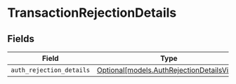 # TransactionRejectionDetails


## Fields

| Field                                                                              | Type                                                                               | Required                                                                           | Description                                                                        |
| ---------------------------------------------------------------------------------- | ---------------------------------------------------------------------------------- | ---------------------------------------------------------------------------------- | ---------------------------------------------------------------------------------- |
| `auth_rejection_details`                                                           | [Optional[models.AuthRejectionDetailsView]](../models/authrejectiondetailsview.md) | :heavy_minus_sign:                                                                 | N/A                                                                                |